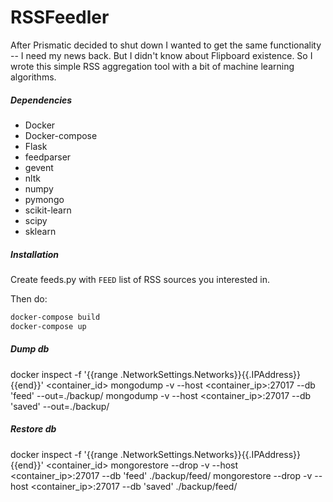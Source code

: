 RSSFeedler
======

After Prismatic decided to shut down I wanted to get the same functionality -- I need my news back. But I didn't know about Flipboard existence. So I wrote this simple RSS aggregation tool with a bit of machine learning algorithms.

##### Dependencies

* Docker
* Docker-compose
* Flask
* feedparser
* gevent
* nltk
* numpy
* pymongo
* scikit-learn
* scipy
* sklearn

##### Installation

Create feeds.py with `FEED` list of RSS sources you interested in.

Then do:

```bash
docker-compose build
docker-compose up
```


##### Dump db

docker inspect -f '{{range .NetworkSettings.Networks}}{{.IPAddress}}{{end}}' <container_id>
mongodump -v --host <container_ip>:27017 --db 'feed' --out=./backup/
mongodump -v --host <container_ip>:27017 --db 'saved' --out=./backup/


##### Restore db

docker inspect -f '{{range .NetworkSettings.Networks}}{{.IPAddress}}{{end}}' <container_id>
mongorestore --drop -v --host <container_ip>:27017 --db 'feed' ./backup/feed/
mongorestore --drop -v --host <container_ip>:27017 --db 'saved' ./backup/feed/

